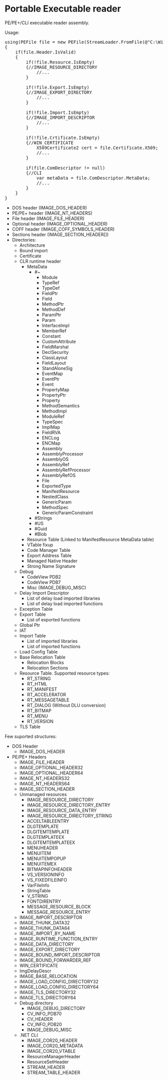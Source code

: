 ﻿Portable Executable reader
========

PE/PE+/CLI executable reader assembly.

Usage:
<pre>
using(PEFile file = new PEFile(StreamLoader.FromFile(@"C:\Windows\System32\kernel32.dll")))
{
	if(file.Header.IsValid)
	{
		if(!file.Resource.IsEmpty)
		{//IMAGE_RESOURCE_DIRECTORY
			//...
		}

		if(!file.Export.IsEmpty)
		{//IMAGE_EXPORT_DIRECTORY
			//...
		}

		if(!file.Import.IsEmpty)
		{//IMAGE_IMPORT_DESCRIPTOR
			//...
		}

		if(!file.Crtificate.IsEmpty)
		{//WIN_CERTIFICATE
			X509Certificate2 cert = file.Certificate.X509;
			//...
		}

		if(file.ComDescriptor != null)
		{//CLI
			var metaData = file.ComDescriptor.MetaData;
			//...
		}
	}
}
</pre>

<ul>
  <li>DOS header (IMAGE_DOS_HEADER)</li>
	<li>PE/PE+ header (IMAGE_NT_HEADERS)</li>
	<li>File header (IMAGE_FILE_HEADER)</li>
	<li>Optional header (IMAGE_OPTIONAL_HEADER)</li>
	<li>COFF header (IMAGE_COFF_SYMBOLS_HEADER)</li>
	<li>Sections header (IMAGE_SECTION_HEADER[])</li>
	<li>Directories:
		<ul>
			<li>Architecture</li>
			<li>Bound import</li>
			<li>Certificate</li>
			<li>CLR runtime header
				<ul>
					<li>MetaData
						<ul>
							<li>#~
								<ul>
									<li>Module</li>
									<li>TypeRef</li>
									<li>TypeDef</li>
									<li>FieldPtr</li>
									<li>Field</li>
									<li>MethodPtr</li>
									<li>MethodDef</li>
									<li>ParamPtr</li>
									<li>Param</li>
									<li>InterfaceImpl</li>
									<li>MemberRef</li>
									<li>Constant</li>
									<li>CustomAttribute</li>
									<li>FieldMarshal</li>
									<li>DeclSecurity</li>
									<li>ClassLayout</li>
									<li>FieldLayout</li>
									<li>StandAloneSig</li>
									<li>EventMap</li>
									<li>EventPtr</li>
									<li>Event</li>
									<li>PropertyMap</li>
									<li>PropertyPtr</li>
									<li>Property</li>
									<li>MethodSemantics</li>
									<li>MethodImpl</li>
									<li>ModuleRef</li>
									<li>TypeSpec</li>
									<li>ImplMap</li>
									<li>FieldRVA</li>
									<li>ENCLog</li>
									<li>ENCMap</li>
									<li>Assembly</li>
									<li>AssemblyProcessor</li>
									<li>AssemblyOS</li>
									<li>AssemblyRef</li>
									<li>AssemblyRefProcessor</li>
									<li>AssemblyRefOS</li>
									<li>File</li>
									<li>ExportedType</li>
									<li>ManifestResource</li>
									<li>NestedClass</li>
									<li>GenericParam</li>
									<li>MethodSpec</li>
									<li>GenericParamConstraint</li>
								</ul>
							</li>
							<li>#Strings</li>
							<li>#US</li>
							<li>#Guid</li>
							<li>#Blob</li>
						</ul>
					</li>
					<li>Resource Table (Linked to ManifestResource MetaData table)</li>
					<li>VTable fixup</li>
					<li>Code Manager Table</li>
					<li>Export Address Table</li>
					<li>Managed Native Header</li>
					<li>Strong Name Signature</li>
				</ul>
			</li>
			<li>Debug
				<ul>
					<li>CodeView PDB2</li>
					<li>CodeView PDB7</li>
					<li>Misc (IMAGE_DEBUG_MISC)</li>
				</ul>
			</li>
			<li>Delay Import Descriptor
				<ul>
					<li>List of delay load imported libraries</li>
					<li>List of delay load imported functions</li>
				</ul>
			</li>
			<li>Exception Table</li>
			<li>Export Table
				<ul>
					<li>List of exported functions</li>
				</ul>
			</li>
			<li>Global Ptr</li>
			<li>IAT</li>
			<li>Import Table
				<ul>
					<li>List of imported libraries</li>
					<li>List of imported functions</li>
				</ul>
			</li>
			<li>Load Config Table</li>
			<li>Base Relocation Table
				<ul>
					<li>Relocation Blocks</li>
					<li>Relocation Sections</li>
				</ul>
			</li>
			<li>Resource Table. Supported resource types:
				<ul>
					<li>RT_STRING</li>
					<li>RT_HTML</li>
					<li>RT_MANIFEST</li>
					<li>RT_ACCELERATOR</li>
					<li>RT_MESSAGETABLE</li>
					<li>RT_DIALOG (Without DLU conversion)</li>
					<li>RT_BITMAP</li>
					<li>RT_MENU</li>
					<li>RT_VERSION</li>
				</ul>
			</li>
			<li>TLS Table</li>
		</ul>
	</li>
</ul>

Few suported structures:

<ul>
	<li>DOS Header
		<ul>
			<li>IMAGE_DOS_HEADER</li>
		</ul>
	</li>
	<li>PE/PE+ Headers
		<ul>
			<li>IMAGE_FILE_HEADER</li>
			<li>IMAGE_OPTIONAL_HEADER32</li>
			<li>IMAGE_OPTIONAL_HEADER64</li>
			<li>IMAGE_NT_HEADERS32</li>
			<li>IMAGE_NT_HEADERS64</li>
			<li>IMAGE_SECTION_HEADER</li>
			<li>Unmanaged resources
				<ul>
					<li>IMAGE_RESOURCE_DIRECTORY</li>
					<li>IMAGE_RESOURCE_DIRECTORY_ENTRY</li>
					<li>IMAGE_RESOURCE_DATA_ENTRY</li>
					<li>IMAGE_RESOURCE_DIRECTORY_STRING</li>
					<li>ACCELTABLEENTRY</li>
					<li>DLGTEMPLATE</li>
					<li>DLGITEMTEMPLATE</li>
					<li>DLGTEMPLATEEX</li>
					<li>DLGITEMTEMPLATEEX</li>
					<li>MENUHEADER</li>
					<li>MENUITEM</li>
					<li>MENUITEMPOPUP</li>
					<li>MENUITEMEX</li>
					<li>BITMAPINFOHEADER</li>
					<li>VS_VERSIONINFO</li>
					<li>VS_FIXEDFILEINFO</li>
					<li>VarFileInfo</li>
					<li>StringTable</li>
					<li>V_STRING</li>
					<li>FONTDIRENTRY</li>
					<li>MESSAGE_RESOURCE_BLOCK</li>
					<li>MESSAGE_RESOURCE_ENTRY</li>
				</ul>
			</li>
			<li>IMAGE_IMPORT_DESCRIPTOR</li>
			<li>IMAGE_THUNK_DATA32</li>
			<li>IMAGE_THUNK_DATA64</li>
			<li>IMAGE_IMPORT_BY_NAME</li>
			<li>IMAGE_RUNTIME_FUNCTION_ENTRY</li>
			<li>IMAGE_DATA_DIRECTORY</li>
			<li>IMAGE_EXPORT_DIRECTORY</li>
			<li>IMAGE_BOUND_IMPORT_DESCRIPTOR</li>
			<li>IMAGE_BOUND_FORWARDER_REF</li>
			<li>WIN_CERTIFICATE</li>
			<li>ImgDelayDescr</li>
			<li>IMAGE_BASE_RELOCATION</li>
			<li>IMAGE_LOAD_CONFIG_DIRECTORY32</li>
			<li>IMAGE_LOAD_CONFIG_DIRECTORY64</li>
			<li>IMAGE_TLS_DIRECTORY32</li>
			<li>IMAGE_TLS_DIRECTORY64</li>
			<li>Debug directory
				<ul>
					<li>IMAGE_DEBUG_DIRECTORY</li>
					<li>CV_INFO_PDB70</li>
					<li>CV_HEADER</li>
					<li>CV_INFO_PDB20</li>
					<li>IMAGE_DEBUG_MISC</li>
				</ul>
			</li>
			<li>.NET CLI
				<ul>
					<li>IMAGE_COR20_HEADER</li>
					<li>IMAGE_COR20_METADATA</li>
					<li>IMAGE_COR20_VTABLE</li>
					<li>ResourceManagerHeader</li>
					<li>ResourceSetHeader</li>
					<li>STREAM_HEADER</li>
					<li>STREAM_TABLE_HEADER</li>
				</ul>
			</li>
		</ul>
	</li>
</ul>
